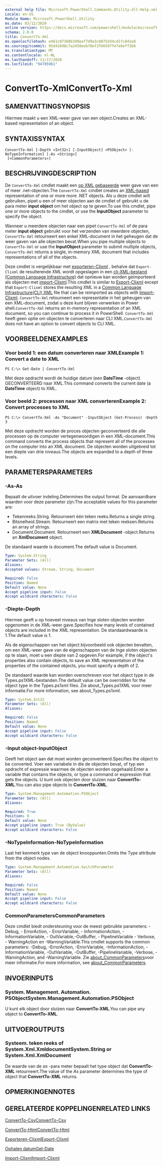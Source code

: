 ```yaml
---
external help file: Microsoft.PowerShell.Commands.Utility.dll-Help.xml
Locale: en-US
Module Name: Microsoft.PowerShell.Utility
ms.date: 03/12/2020
online version: https://docs.microsoft.com/powershell/module/microsoft.powershell.utility/convertto-xml?view=powershell-7.2&WT.mc_id=ps-gethelp
schema: 2.0.0
title: ConvertTo-Xml
ms.openlocfilehash: e461c07360b3d9eaf7d9a3c8875d34cd1fc841e8
ms.sourcegitcommit: 95d41698c7a2450eeb70ef2fb6507fe7e6eff3b6
ms.translationtype: MT
ms.contentlocale: nl-NL
ms.lasthandoff: 11/17/2020
ms.locfileid: "94705961"
---
```

# <span data-ttu-id="7fed8-102">ConvertTo-Xml</span><span class="sxs-lookup"><span data-stu-id="7fed8-102">ConvertTo-Xml</span></span>

## <span data-ttu-id="7fed8-103">SAMENVATTING</span><span class="sxs-lookup"><span data-stu-id="7fed8-103">SYNOPSIS</span></span>
<span data-ttu-id="7fed8-104">Hiermee maakt u een XML-weer gave van een object.</span><span class="sxs-lookup"><span data-stu-id="7fed8-104">Creates an XML-based representation of an object.</span></span>

## <span data-ttu-id="7fed8-105">SYNTAXIS</span><span class="sxs-lookup"><span data-stu-id="7fed8-105">SYNTAX</span></span>

```
ConvertTo-Xml [-Depth <Int32>] [-InputObject] <PSObject> [-NoTypeInformation] [-As <String>]
 [<CommonParameters>]
```

## <span data-ttu-id="7fed8-106">BESCHRIJVING</span><span class="sxs-lookup"><span data-stu-id="7fed8-106">DESCRIPTION</span></span>

<span data-ttu-id="7fed8-107">De `ConvertTo-Xml` cmdlet maakt een [op XML gebaseerde](/dotnet/api/system.xml.xmldocument) weer gave van een of meer .net-objecten.</span><span class="sxs-lookup"><span data-stu-id="7fed8-107">The `ConvertTo-Xml` cmdlet creates an [XML-based](/dotnet/api/system.xml.xmldocument) representation of one or more more .NET objects.</span></span> <span data-ttu-id="7fed8-108">Als u deze cmdlet wilt gebruiken, pipet u een of meer objecten aan de cmdlet of gebruikt u de para meter **input object** om het object op te geven.</span><span class="sxs-lookup"><span data-stu-id="7fed8-108">To use this cmdlet, pipe one or more objects to the cmdlet, or use the **InputObject** parameter to specify the object.</span></span>

<span data-ttu-id="7fed8-109">Wanneer u meerdere objecten naar een pipet `ConvertTo-Xml` of de para meter **input object** gebruikt voor het verzenden van meerdere objecten, `ConvertTo-Xml` retourneert een enkel XML-document in het geheugen dat de weer gaven van alle objecten bevat.</span><span class="sxs-lookup"><span data-stu-id="7fed8-109">When you pipe multiple objects to `ConvertTo-Xml` or use the **InputObject** parameter to submit multiple objects, `ConvertTo-Xml` returns a single, in-memory XML document that includes representations of all of the objects.</span></span>

<span data-ttu-id="7fed8-110">Deze cmdlet is vergelijkbaar met [exporteren-Clixml](./Export-Clixml.md) , behalve dat `Export-Clixml` de resulterende XML wordt opgeslagen in een [cli-XML-bestand (Common Language Infrastructure)](https://www.ecma-international.org/publications/standards/Ecma-335.htm) dat opnieuw kan worden geïmporteerd als objecten met [import-Clixml](./Import-Clixml.md).</span><span class="sxs-lookup"><span data-stu-id="7fed8-110">This cmdlet is similar to [Export-Clixml](./Export-Clixml.md) except that `Export-Clixml` stores the resulting XML in a [Common Language Infrastructure(CLI) XML](https://www.ecma-international.org/publications/standards/Ecma-335.htm) file that can be reimported as objects with [Import-Clixml](./Import-Clixml.md).</span></span> <span data-ttu-id="7fed8-111">`ConvertTo-Xml` retourneert een representatie in het geheugen van een XML-document, zodat u deze kunt blijven verwerken in Power shell.</span><span class="sxs-lookup"><span data-stu-id="7fed8-111">`ConvertTo-Xml` returns an in-memory representation of an XML document, so you can continue to process it in PowerShell.</span></span> <span data-ttu-id="7fed8-112">`ConvertTo-Xml` heeft geen optie om objecten te converteren naar CLI XML.</span><span class="sxs-lookup"><span data-stu-id="7fed8-112">`ConvertTo-Xml` does not have an option to convert objects to CLI XML.</span></span>

## <span data-ttu-id="7fed8-113">VOORBEELDEN</span><span class="sxs-lookup"><span data-stu-id="7fed8-113">EXAMPLES</span></span>

### <span data-ttu-id="7fed8-114">Voor beeld 1: een datum converteren naar XML</span><span class="sxs-lookup"><span data-stu-id="7fed8-114">Example 1: Convert a date to XML</span></span>

```
PS C:\> Get-Date | ConvertTo-Xml
```

<span data-ttu-id="7fed8-115">Met deze opdracht wordt de huidige datum (een **DateTime** -object) GECONVERTEERD naar XML.</span><span class="sxs-lookup"><span data-stu-id="7fed8-115">This command converts the current date (a **DateTime** object) to XML.</span></span>

### <span data-ttu-id="7fed8-116">Voor beeld 2: processen naar XML converteren</span><span class="sxs-lookup"><span data-stu-id="7fed8-116">Example 2: Convert processes to XML</span></span>

```
PS C:\> ConvertTo-Xml -As "Document" -InputObject (Get-Process) -Depth 3
```

<span data-ttu-id="7fed8-117">Met deze opdracht worden de proces objecten geconverteerd die alle processen op de computer vertegenwoordigen in een XML-document.</span><span class="sxs-lookup"><span data-stu-id="7fed8-117">This command converts the process objects that represent all of the processes on the computer into an XML document.</span></span> <span data-ttu-id="7fed8-118">De objecten worden uitgebreid tot een diepte van drie niveaus.</span><span class="sxs-lookup"><span data-stu-id="7fed8-118">The objects are expanded to a depth of three levels.</span></span>

## <span data-ttu-id="7fed8-119">PARAMETERS</span><span class="sxs-lookup"><span data-stu-id="7fed8-119">PARAMETERS</span></span>

### <span data-ttu-id="7fed8-120">-As</span><span class="sxs-lookup"><span data-stu-id="7fed8-120">-As</span></span>

<span data-ttu-id="7fed8-121">Bepaalt de uitvoer indeling.</span><span class="sxs-lookup"><span data-stu-id="7fed8-121">Determines the output format.</span></span>
<span data-ttu-id="7fed8-122">De aanvaardbare waarden voor deze parameter zijn:</span><span class="sxs-lookup"><span data-stu-id="7fed8-122">The acceptable values for this parameter are:</span></span>

- <span data-ttu-id="7fed8-123">Tekenreeks.</span><span class="sxs-lookup"><span data-stu-id="7fed8-123">String.</span></span>
<span data-ttu-id="7fed8-124">Retourneert één teken reeks.</span><span class="sxs-lookup"><span data-stu-id="7fed8-124">Returns a single string.</span></span>
- <span data-ttu-id="7fed8-125">Bitsnelheid.</span><span class="sxs-lookup"><span data-stu-id="7fed8-125">Stream.</span></span>
<span data-ttu-id="7fed8-126">Retourneert een matrix met teken reeksen.</span><span class="sxs-lookup"><span data-stu-id="7fed8-126">Returns an array of strings.</span></span>
- <span data-ttu-id="7fed8-127">Document.</span><span class="sxs-lookup"><span data-stu-id="7fed8-127">Document.</span></span>
<span data-ttu-id="7fed8-128">Retourneert een **XMLDocument** -object.</span><span class="sxs-lookup"><span data-stu-id="7fed8-128">Returns an **XmlDocument** object.</span></span>

<span data-ttu-id="7fed8-129">De standaard waarde is document.</span><span class="sxs-lookup"><span data-stu-id="7fed8-129">The default value is Document.</span></span>

```yaml
Type: System.String
Parameter Sets: (All)
Aliases:
Accepted values: Stream, String, Document

Required: False
Position: Named
Default value: None
Accept pipeline input: False
Accept wildcard characters: False
```

### <span data-ttu-id="7fed8-130">-Diepte</span><span class="sxs-lookup"><span data-stu-id="7fed8-130">-Depth</span></span>

<span data-ttu-id="7fed8-131">Hiermee geeft u op hoeveel niveaus van Inge sloten objecten worden opgenomen in de XML-weer gave.</span><span class="sxs-lookup"><span data-stu-id="7fed8-131">Specifies how many levels of contained objects are included in the XML representation.</span></span> <span data-ttu-id="7fed8-132">De standaardwaarde is 1.</span><span class="sxs-lookup"><span data-stu-id="7fed8-132">The default value is 1.</span></span>

<span data-ttu-id="7fed8-133">Als de eigenschappen van het object bijvoorbeeld ook objecten bevatten, om een XML-weer gave van de eigenschappen van de Inge sloten objecten op te slaan, moet u een diepte van 2 opgeven.</span><span class="sxs-lookup"><span data-stu-id="7fed8-133">For example, if the object's properties also contain objects, to save an XML representation of the properties of the contained objects, you must specify a depth of 2.</span></span>

<span data-ttu-id="7fed8-134">De standaard waarde kan worden overschreven voor het object type in de Types.ps1XML-bestanden.</span><span class="sxs-lookup"><span data-stu-id="7fed8-134">The default value can be overridden for the object type in the Types.ps1xml files.</span></span> <span data-ttu-id="7fed8-135">Zie about_Types.ps1XML voor meer informatie.</span><span class="sxs-lookup"><span data-stu-id="7fed8-135">For more information, see about_Types.ps1xml.</span></span>

```yaml
Type: System.Int32
Parameter Sets: (All)
Aliases:

Required: False
Position: Named
Default value: None
Accept pipeline input: False
Accept wildcard characters: False
```

### <span data-ttu-id="7fed8-136">-Input object</span><span class="sxs-lookup"><span data-stu-id="7fed8-136">-InputObject</span></span>

<span data-ttu-id="7fed8-137">Geeft het object aan dat moet worden geconverteerd.</span><span class="sxs-lookup"><span data-stu-id="7fed8-137">Specifies the object to be converted.</span></span> <span data-ttu-id="7fed8-138">Voer een variabele in die de objecten bevat, of typ een opdracht of expressie waarmee de objecten worden opgehaald.</span><span class="sxs-lookup"><span data-stu-id="7fed8-138">Enter a variable that contains the objects, or type a command or expression that gets the objects.</span></span> <span data-ttu-id="7fed8-139">U kunt ook objecten door sluizen naar **ConvertTo-XML**.</span><span class="sxs-lookup"><span data-stu-id="7fed8-139">You can also pipe objects to **ConvertTo-XML**.</span></span>

```yaml
Type: System.Management.Automation.PSObject
Parameter Sets: (All)
Aliases:

Required: True
Position: 0
Default value: None
Accept pipeline input: True (ByValue)
Accept wildcard characters: False
```

### <span data-ttu-id="7fed8-140">-NoTypeInformation</span><span class="sxs-lookup"><span data-stu-id="7fed8-140">-NoTypeInformation</span></span>

<span data-ttu-id="7fed8-141">Laat het kenmerk type van de object knooppunten.</span><span class="sxs-lookup"><span data-stu-id="7fed8-141">Omits the Type attribute from the object nodes.</span></span>

```yaml
Type: System.Management.Automation.SwitchParameter
Parameter Sets: (All)
Aliases:

Required: False
Position: Named
Default value: None
Accept pipeline input: False
Accept wildcard characters: False
```

### <span data-ttu-id="7fed8-142">CommonParameters</span><span class="sxs-lookup"><span data-stu-id="7fed8-142">CommonParameters</span></span>

<span data-ttu-id="7fed8-143">Deze cmdlet biedt ondersteuning voor de meest gebruikte parameters: -Debug, - ErrorAction, - ErrorVariable, - InformationAction, -InformationVariable, - OutVariable,-OutBuffer, - PipelineVariable - Verbose, - WarningAction en -WarningVariable.</span><span class="sxs-lookup"><span data-stu-id="7fed8-143">This cmdlet supports the common parameters: -Debug, -ErrorAction, -ErrorVariable, -InformationAction, -InformationVariable, -OutVariable, -OutBuffer, -PipelineVariable, -Verbose, -WarningAction, and -WarningVariable.</span></span> <span data-ttu-id="7fed8-144">Zie [about_CommonParameters](https://go.microsoft.com/fwlink/?LinkID=113216)voor meer informatie.</span><span class="sxs-lookup"><span data-stu-id="7fed8-144">For more information, see [about_CommonParameters](https://go.microsoft.com/fwlink/?LinkID=113216).</span></span>

## <span data-ttu-id="7fed8-145">INVOER</span><span class="sxs-lookup"><span data-stu-id="7fed8-145">INPUTS</span></span>

### <span data-ttu-id="7fed8-146">System. Management. Automation. PSObject</span><span class="sxs-lookup"><span data-stu-id="7fed8-146">System.Management.Automation.PSObject</span></span>

<span data-ttu-id="7fed8-147">U kunt elk object door sluizen naar **ConvertTo-XML**.</span><span class="sxs-lookup"><span data-stu-id="7fed8-147">You can pipe any object to **ConvertTo-XML**.</span></span>

## <span data-ttu-id="7fed8-148">UITVOER</span><span class="sxs-lookup"><span data-stu-id="7fed8-148">OUTPUTS</span></span>

### <span data-ttu-id="7fed8-149">Systeem. teken reeks of System.Xml.Xmldocument</span><span class="sxs-lookup"><span data-stu-id="7fed8-149">System.String or System.Xml.XmlDocument</span></span>

<span data-ttu-id="7fed8-150">De waarde van de *as* -para meter bepaalt het type object dat **ConvertTo-XML** retourneert.</span><span class="sxs-lookup"><span data-stu-id="7fed8-150">The value of the *As* parameter determines the type of object that **ConvertTo-XML** returns.</span></span>

## <span data-ttu-id="7fed8-151">OPMERKINGEN</span><span class="sxs-lookup"><span data-stu-id="7fed8-151">NOTES</span></span>

## <span data-ttu-id="7fed8-152">GERELATEERDE KOPPELINGEN</span><span class="sxs-lookup"><span data-stu-id="7fed8-152">RELATED LINKS</span></span>

[<span data-ttu-id="7fed8-153">ConvertTo-Csv</span><span class="sxs-lookup"><span data-stu-id="7fed8-153">ConvertTo-Csv</span></span>](ConvertTo-Csv.md)

[<span data-ttu-id="7fed8-154">ConvertTo-Html</span><span class="sxs-lookup"><span data-stu-id="7fed8-154">ConvertTo-Html</span></span>](ConvertTo-Html.md)

[<span data-ttu-id="7fed8-155">Exporteren-Clixml</span><span class="sxs-lookup"><span data-stu-id="7fed8-155">Export-Clixml</span></span>](Export-Clixml.md)

[<span data-ttu-id="7fed8-156">Ophalen datum</span><span class="sxs-lookup"><span data-stu-id="7fed8-156">Get-Date</span></span>](Get-Date.md)

[<span data-ttu-id="7fed8-157">Import-Clixml</span><span class="sxs-lookup"><span data-stu-id="7fed8-157">Import-Clixml</span></span>](Import-Clixml.md)

